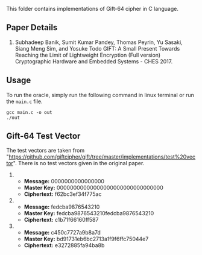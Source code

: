 This folder contains implementations of Gift-64 cipher in C language.

## Paper Details
1. Subhadeep Banik, Sumit Kumar Pandey, Thomas Peyrin, Yu Sasaki, Siang Meng Sim, and Yosuke Todo
GIFT: A Small Present Towards Reaching the Limit of Lightweight Encryption (Full version)
Cryptographic Hardware and Embedded Systems - CHES 2017.

## Usage
To run the oracle, simply run the following command in linux terminal or run the `main.c` file.
````
gcc main.c -o out
./out
````

## Gift-64 Test Vector
The test vectors are taken from "https://github.com/giftcipher/gift/tree/master/implementations/test%20vector".
There is no test vectors given in the original paper.

1.  - **Message:** 0000000000000000
    - **Master Key:** 00000000000000000000000000000000
    - **Ciphertext:** f62bc3ef34f775ac

2.  - **Message:** fedcba9876543210
    - **Master Key:** fedcba9876543210fedcba9876543210
    - **Ciphertext:** c1b71f66160ff587

3.  - **Message:** c450c7727a9b8a7d
    - **Master Key:** bd91731eb6bc2713a1f9f6ffc75044e7
    - **Ciphertext:** e3272885fa94ba8b
